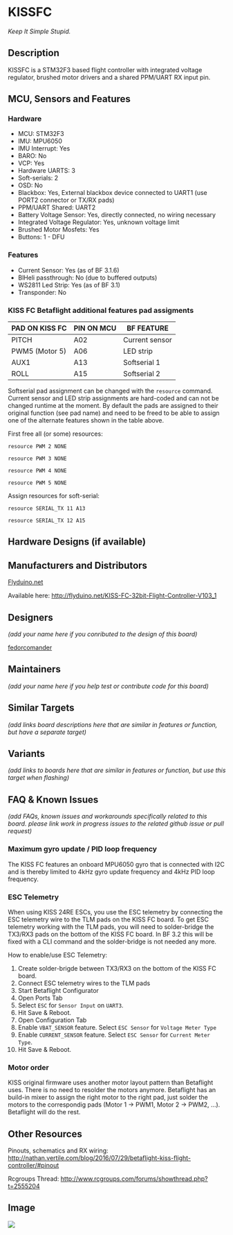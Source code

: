 # KISSFC

_Keep It Simple Stupid._

## Description

KISSFC is a STM32F3 based flight controller with integrated voltage regulator, brushed motor drivers and a shared PPM/UART RX input pin.

## MCU, Sensors and Features

### Hardware

  - MCU: STM32F3
  - IMU: MPU6050
  - IMU Interrupt: Yes
  - BARO: No
  - VCP: Yes
  - Hardware UARTS: 3
  - Soft-serials: 2
  - OSD: No
  - Blackbox: Yes, External blackbox device connected to UART1 (use PORT2 connector or TX/RX pads) 
  - PPM/UART Shared: UART2
  - Battery Voltage Sensor: Yes, directly connected, no wiring necessary
  - Integrated Voltage Regulator: Yes, unknown voltage limit
  - Brushed Motor Mosfets: Yes
  - Buttons: 1 - DFU

### Features
  - Current Sensor: Yes (as of BF 3.1.6)
  - BlHeli passthrough: No (due to buffered outputs)
  - WS2811 Led Strip: Yes (as of BF 3.1)
  - Transponder: No

### KISS FC Betaflight additional features pad assigments

PAD ON KISS FC|PIN ON MCU|BF FEATURE
---|---|--------
PITCH|A02|Current sensor
PWM5 (Motor 5)|A06|LED strip
AUX1|A13|Softserial 1
ROLL|A15|Softserial 2

Softserial pad assignment can be changed with the `resource` command. Current sensor and LED strip assignments are hard-coded and can not be changed runtime at the moment.
By default the pads are assigned to their original function (see pad name) and need to be freed to be able to assign one of the alternate features shown in the table above.

First free all (or some) resources:

`resource PWM 2 NONE`

`resource PWM 3 NONE`

`resource PWM 4 NONE`

`resource PWM 5 NONE`

Assign resources for soft-serial:

`resource SERIAL_TX 11 A13`

`resource SERIAL_TX 12 A15`

## Hardware Designs (if available)

## Manufacturers and Distributors

[Flyduino.net](https://flyduino.net)

Available here: http://flyduino.net/KISS-FC-32bit-Flight-Controller-V103_1

## Designers
_(add your name here if you conributed to the design of this board)_

[fedorcomander](https://github.com/fedorcomander)

## Maintainers
_(add your name here if you help test or contribute code for this board)_

## Similar Targets
_(add links board descriptions here that are similar in features or function, but have a separate target)_

## Variants
_(add links to boards here that are similar in features or function, but use this target when flashing)_

## FAQ & Known Issues
_(add FAQs, known issues and workarounds specifically related to this board. please link work in progress issues to the related github issue or pull request)_

### Maximum gyro update / PID loop frequency
The KISS FC features an onboard MPU6050 gyro that is connected with I2C and is thereby limited to 4kHz gyro update frequency and 4kHz PID loop frequency.

### ESC Telemetry
When using KISS 24RE ESCs, you use the ESC telemetry by connecting the ESC telemetry wire to the TLM pads on the KISS FC board.
To get ESC telemetry working with the TLM pads, you will need to solder-bridge the TX3/RX3 pads on the bottom of the KISS FC board. In BF 3.2 this will be fixed with a CLI command and the solder-bridge is not needed any more.

How to enable/use ESC Telemetry:
1. Create solder-brigde between TX3/RX3 on the bottom of the KISS FC board.
2. Connect ESC telemetry wires to the TLM pads
3. Start Betaflight Configurator
4. Open Ports Tab
5. Select `ESC` for `Sensor Input` on `UART3`. 
6. Hit Save & Reboot.
7. Open Configuration Tab
8. Enable `VBAT_SENSOR` feature. Select `ESC Sensor` for `Voltage Meter Type`
9. Enable `CURRENT_SENSOR` feature. Select `ESC Sensor` for `Current Meter Type`. 
10. Hit Save & Reboot. 

### Motor order
KISS original firmware uses another motor layout pattern than Betaflight uses. There is no need to resolder the motors anymore. Betaflight has an build-in mixer to assign the right motor to the right pad, just solder the motors to the correspondig pads (Motor 1 -> PWM1, Motor 2 -> PWM2, ...). Betaflight will do the rest.

## Other Resources

Pinouts, schematics and RX wiring: http://nathan.vertile.com/blog/2016/07/29/betaflight-kiss-flight-controller/#pinout

Rcgroups Thread: http://www.rcgroups.com/forums/showthread.php?t=2555204

## Image

![](https://cdn3.volusion.com/zzpvf.kmsuu/v/vspfiles/photos/elec-fc-kiss103-4.jpg)